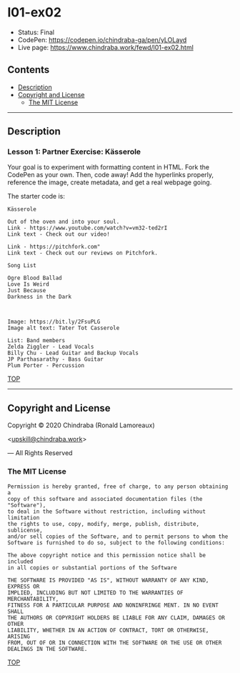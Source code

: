 # l01-ex02

-  Status: Final
-  CodePen: <https://codepen.io/chindraba-ga/pen/yLOLayd>
-  Live page: <https://www.chindraba.work/fewd/l01-ex02.html>

## Contents

-  [Description](#description)
-  [Copyright and License](#copyright-and-license)
   -  [The MIT License](#the-mit-license)

---
## Description

### Lesson 1: Partner Exercise: Kässerole

Your goal is to experiment with formatting content in HTML. Fork the CodePen as your own. Then, code away! Add the hyperlinks properly, reference the image, create metadata, and get a real webpage going.

The starter code is:

    Kässerole

    Out of the oven and into your soul.
    Link - https://www.youtube.com/watch?v=vm32-ted2rI
    Link text - Check out our video!

    Link - https://pitchfork.com"
    Link text - Check out our reviews on Pitchfork.

    Song List

    Ogre Blood Ballad
    Love Is Weird
    Just Because
    Darkness in the Dark



    Image: https://bit.ly/2FsuPLG
    Image alt text: Tater Tot Casserole

    List: Band members
    Zelda Ziggler - Lead Vocals
    Billy Chu - Lead Guitar and Backup Vocals
    JP Parthasarathy - Bass Guitar
    Plum Porter - Percussion

[TOP](#contents)

---
## Copyright and License

Copyright © 2020  Chindraba (Ronald Lamoreaux)

<[upskill@chindraba.work](mailto:upskill@chindraba.work?subject='l01-ex02')>

— All Rights Reserved

### The MIT License
    
    Permission is hereby granted, free of charge, to any person obtaining a
    copy of this software and associated documentation files (the "Software"),
    to deal in the Software without restriction, including without limitation
    the rights to use, copy, modify, merge, publish, distribute, sublicense,
    and/or sell copies of the Software, and to permit persons to whom the
    Software is furnished to do so, subject to the following conditions:

    The above copyright notice and this permission notice shall be included
    in all copies or substantial portions of the Software

    THE SOFTWARE IS PROVIDED "AS IS", WITHOUT WARRANTY OF ANY KIND, EXPRESS OR
    IMPLIED, INCLUDING BUT NOT LIMITED TO THE WARRANTIES OF MERCHANTABILITY,
    FITNESS FOR A PARTICULAR PURPOSE AND NONINFRINGE MENT. IN NO EVENT SHALL
    THE AUTHORS OR COPYRIGHT HOLDERS BE LIABLE FOR ANY CLAIM, DAMAGES OR OTHER
    LIABILITY, WHETHER IN AN ACTION OF CONTRACT, TORT OR OTHERWISE, ARISING
    FROM, OUT OF OR IN CONNECTION WITH THE SOFTWARE OR THE USE OR OTHER
    DEALINGS IN THE SOFTWARE.

[TOP](#contents)
